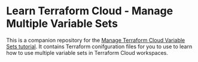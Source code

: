 # Learn Terraform Cloud - Manage Multiple Variable Sets

This is a companion repository for the [Manage Terraform Cloud Variable Sets
tutorial](https://developer.hashicorp.com/terraform/tutorials/cloud/cloud-multiple-variable-sets). It contains Terraform
conifguration files for you to use to learn how to use multiple variable sets in Terraform Cloud workspaces.
